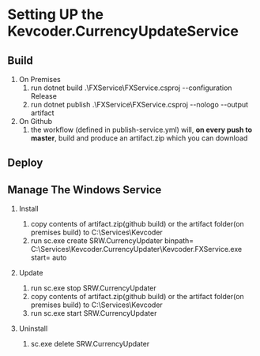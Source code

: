 # Setting UP the Kevcoder.CurrencyUpdateService

## Build
1. On Premises
    1. run dotnet build .\FXService\FXService.csproj --configuration Release  
    1. run dotnet publish .\FXService\FXService.csproj --nologo --output artifact
1. On Github
    1. the workflow (defined in publish-service.yml) will, **on every push to master**, build and produce an artifact.zip which you can download

## Deploy

## Manage The Windows Service

1. Install
    1. copy contents of artifact.zip(github build) or the artifact folder(on premises build) to C:\Services\Kevcoder
    1. run sc.exe create SRW.CurrencyUpdater binpath=  C:\Services\Kevcoder.CurrencyUpdater\Kevcoder.FXService.exe start= auto
1. Update
    1. run sc.exe stop SRW.CurrencyUpdater 
    1. copy contents of artifact.zip(github build) or the artifact folder(on premises build) to C:\Services\Kevcoder
    1. run sc.exe start SRW.CurrencyUpdater 
    
1. Uninstall    
    1. sc.exe delete SRW.CurrencyUpdater 